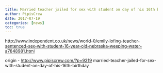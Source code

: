 ```yaml
---
title: Married teacher jailed for sex with student on day of his 16th birthday
author: PipisCrew
date: 2017-07-19
categories: [news]
toc: true
---
```


http://www.independent.co.uk/news/world-0/emily-lofing-teacher-sentenced-sex-with-student-16-year-old-nebraska-weeping-water-a7848981.html

origin - http://www.pipiscrew.com/?p=9219 married-teacher-jailed-for-sex-with-student-on-day-of-his-16th-birthday